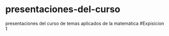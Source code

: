 # presentaciones-del-curso
presentaciones del curso de temas aplicados de la matemática 
#Expisicion 1
